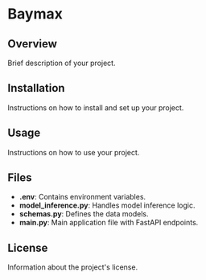 # Baymax

## Overview
Brief description of your project.

## Installation
Instructions on how to install and set up your project.

## Usage
Instructions on how to use your project.

## Files
- **.env**: Contains environment variables.
- **model_inference.py**: Handles model inference logic.
- **schemas.py**: Defines the data models.
- **main.py**: Main application file with FastAPI endpoints.

## License
Information about the project's license.

